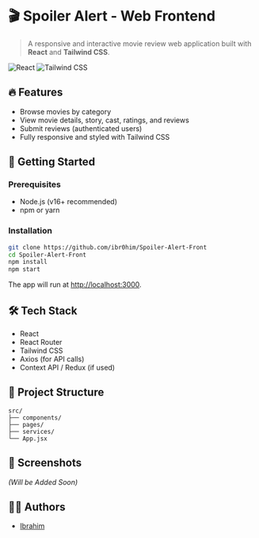 # 🎬 Spoiler Alert - Web Frontend

> A responsive and interactive movie review web application built with **React** and **Tailwind CSS**.

![React](https://img.shields.io/badge/React-20232A?style=for-the-badge&logo=react&logoColor=61DAFB)
![Tailwind CSS](https://img.shields.io/badge/TailwindCSS-38B2AC?style=for-the-badge&logo=tailwind-css&logoColor=white)

## 🔥 Features

- Browse movies by category
- View movie details, story, cast, ratings, and reviews
- Submit reviews (authenticated users)
- Fully responsive and styled with Tailwind CSS

## 🚀 Getting Started

### Prerequisites
- Node.js (v16+ recommended)
- npm or yarn

### Installation

```bash
git clone https://github.com/ibr0him/Spoiler-Alert-Front
cd Spoiler-Alert-Front
npm install
npm start
```

The app will run at [http://localhost:3000](http://localhost:3000).

## 🛠 Tech Stack

- React
- React Router
- Tailwind CSS
- Axios (for API calls)
- Context API / Redux (if used)

## 📁 Project Structure

```
src/
├── components/
├── pages/
├── services/
└── App.jsx
```

## 📸 Screenshots
*(Will be Added Soon)*

## 🧑‍💻 Authors

- [Ibrahim](https://github.com/ibr0him)
